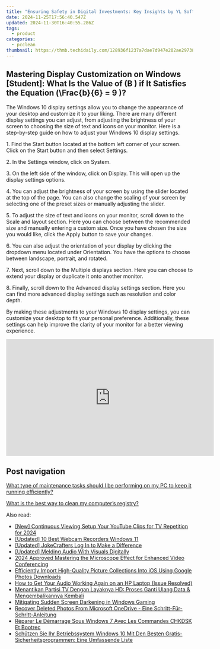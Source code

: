 ```yaml
---
title: "Ensuring Safety in Digital Investments: Key Insights by YL Software Experts"
date: 2024-11-25T17:56:40.547Z
updated: 2024-11-30T16:40:55.286Z
tags:
  - product
categories:
  - pcclean
thumbnail: https://thmb.techidaily.com/128936f1237a7dae7d947e202ae29738fcba18f1e1925b63e660146e08554eaf.jpg
---
```


## Mastering Display Customization on Windows [Student]: What Is the Value of \(B \) if It Satisfies the Equation \(\Frac{b}{6} = 9 \)?

The Windows 10 display settings allow you to change the appearance of your desktop and customize it to your liking. There are many different display settings you can adjust, from adjusting the brightness of your screen to choosing the size of text and icons on your monitor. Here is a step-by-step guide on how to adjust your Windows 10 display settings. 

1\. Find the Start button located at the bottom left corner of your screen. Click on the Start button and then select Settings.

2\. In the Settings window, click on System.

3\. On the left side of the window, click on Display. This will open up the display settings options. 

4\. You can adjust the brightness of your screen by using the slider located at the top of the page. You can also change the scaling of your screen by selecting one of the preset sizes or manually adjusting the slider.

5\. To adjust the size of text and icons on your monitor, scroll down to the Scale and layout section. Here you can choose between the recommended size and manually entering a custom size. Once you have chosen the size you would like, click the Apply button to save your changes.

6\. You can also adjust the orientation of your display by clicking the dropdown menu located under Orientation. You have the options to choose between landscape, portrait, and rotated.

7\. Next, scroll down to the Multiple displays section. Here you can choose to extend your display or duplicate it onto another monitor.

8\. Finally, scroll down to the Advanced display settings section. Here you can find more advanced display settings such as resolution and color depth. 

By making these adjustments to your Windows 10 display settings, you can customize your desktop to fit your personal preference. Additionally, these settings can help improve the clarity of your monitor for a better viewing experience.

<!-- affiliate ads begin -->
<iframe width="560" height="315" src="https://www.youtube.com/embed/S3Th6oa_isA?si=TTQ013BB9beUM4x6" title="YouTube video player" frameborder="0" allow="accelerometer; autoplay; clipboard-write; encrypted-media; gyroscope; picture-in-picture; web-share" referrerpolicy="strict-origin-when-cross-origin" allowfullscreen></iframe>
<!-- affiliate ads end -->

## Post navigation

[What type of maintenance tasks should I be performing on my PC to keep it running efficiently?](https://tools.techidaily.com/pcclean/products/)

[What is the best way to clean my computer’s registry?](https://tools.techidaily.com/pcclean/products/)

<ins class="adsbygoogle"
     style="display:block"
     data-ad-format="autorelaxed"
     data-ad-client="ca-pub-7571918770474297"
     data-ad-slot="1223367746"></ins>

<ins class="adsbygoogle"
     style="display:block"
     data-ad-client="ca-pub-7571918770474297"
     data-ad-slot="8358498916"
     data-ad-format="auto"
     data-full-width-responsive="true"></ins>

<span class="atpl-alsoreadstyle">Also read:</span>
<div><ul>
<li><a href="https://facebook-video-share.techidaily.com/new-continuous-viewing-setup-your-youtube-clips-for-tv-repetition-for-2024/"><u>[New] Continuous Viewing Setup Your YouTube Clips for TV Repetition for 2024</u></a></li>
<li><a href="https://screen-activity-recording.techidaily.com/updated-10-best-webcam-recorders-windows-11/"><u>[Updated] 10 Best Webcam Recorders Windows 11</u></a></li>
<li><a href="https://extra-approaches.techidaily.com/updated-jokecrafters-log-in-to-make-a-difference/"><u>[Updated] JokeCrafters Log In to Make a Difference</u></a></li>
<li><a href="https://fox-glue.techidaily.com/updated-melding-audio-with-visuals-digitally/"><u>[Updated] Melding Audio With Visuals Digitally</u></a></li>
<li><a href="https://article-helps.techidaily.com/2024-approved-mastering-the-microscope-effect-for-enhanced-video-conferencing/"><u>2024 Approved Mastering the Microscope Effect for Enhanced Video Conferencing</u></a></li>
<li><a href="https://discover-fantastic.techidaily.com/efficiently-import-high-quality-picture-collections-into-ios-using-google-photos-downloads/"><u>Efficiently Import High-Quality Picture Collections Into iOS Using Google Photos Downloads</u></a></li>
<li><a href="https://sound-issues.techidaily.com/how-to-get-your-audio-working-again-on-an-hp-laptop-issue-resolved/"><u>How to Get Your Audio Working Again on an HP Laptop (Issue Resolved)</u></a></li>
<li><a href="https://discover-fantastic.techidaily.com/menantikan-partisi-tv-dengan-layaknya-hd-proses-ganti-ulang-data-and-mengembalikannya-kembali/"><u>Menantikan Partisi TV Dengan Layaknya HD: Proses Ganti Ulang Data & Mengembalikannya Kembali</u></a></li>
<li><a href="https://win11-tips.techidaily.com/mitigating-sudden-screen-darkening-in-windows-gaming/"><u>Mitigating Sudden Screen Darkening in Windows Gaming</u></a></li>
<li><a href="https://discover-fantastic.techidaily.com/recover-deleted-photos-from-microsoft-onedrive-eine-schritt-fur-schritt-anleitung/"><u>Recover Deleted Photos From Microsoft OneDrive - Eine Schritt-Für-Schritt-Anleitung</u></a></li>
<li><a href="https://discover-fantastic.techidaily.com/reparer-le-demarrage-sous-windows-7-avec-les-commandes-chkdsk-et-bootrec/"><u>Réparer Le Démarrage Sous Windows 7 Avec Les Commandes CHKDSK Et Bootrec</u></a></li>
<li><a href="https://discover-fantastic.techidaily.com/schutzen-sie-ihr-betriebssystem-windows-10-mit-den-besten-gratis-sicherheitsprogrammen-eine-umfassende-liste/"><u>Schützen Sie Ihr Betriebssystem Windows 10 Mit Den Besten Gratis-Sicherheitsprogrammen: Eine Umfassende Liste</u></a></li>
</ul></div>


